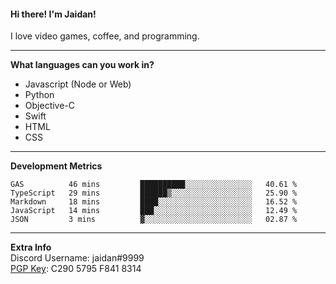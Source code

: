 #### Hi there! I'm Jaidan!
I love video games, coffee, and programming.

---
**What languages can you work in?**<br>
- Javascript (Node or Web)
- Python
- Objective-C
- Swift
- HTML
- CSS

---
**Development Metrics**<br>
<!--START_SECTION:waka-->
```text
GAS          46 mins         ██████████░░░░░░░░░░░░░░░   40.61 % 
TypeScript   29 mins         ██████▒░░░░░░░░░░░░░░░░░░   25.90 % 
Markdown     18 mins         ████░░░░░░░░░░░░░░░░░░░░░   16.52 % 
JavaScript   14 mins         ███░░░░░░░░░░░░░░░░░░░░░░   12.49 % 
JSON         3 mins          ▓░░░░░░░░░░░░░░░░░░░░░░░░   02.87 % 
```
<!--END_SECTION:waka-->

---
**Extra Info**<br>
Discord Username: jaidan#9999  
[PGP Key](https://keybase.io/monotrix/pgp_keys.asc): C290 5795 F841 8314
